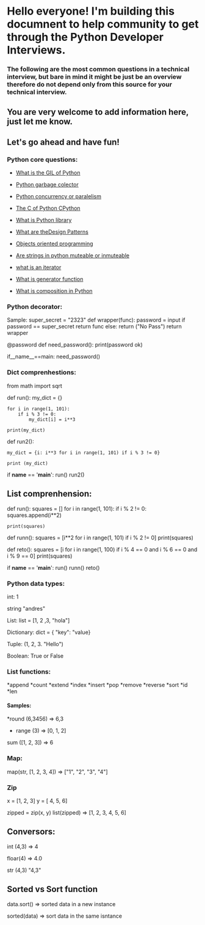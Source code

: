 # Hello everyone! I'm building this documnent to help community to get through the Python Developer Interviews.

### The following are the most common questions in a technical interview, but bare in mind it might be just be an overview therefore do not depend only from this source for your technical interview.

## You are very welcome to add information here, just let me know.

## Let's go ahead and have fun!

### Python core questions:

* [What is the GIL of Python](https://realpython.com/python-gil/)
* [Python garbage colector](https://stackify.com/python-garbage-collection/)
* [Python concurrency or paralelism](https://stackoverflow.com/questions/2150144/is-python-a-serious-option-for-concurrent-programming)

* [The C of Python CPython](https://en.wikipedia.org/wiki/CPython)
* [What is Python library](https://www.mygreatlearning.com/blog/open-source-python-libraries/)

*  [What are theDesign Patterns](https://refactoring.guru/design-patterns)
* [Objects oriented programming](https://realpython.com/python3-object-oriented-programming/)

* [Are strings in python muteable or inmuteable](https://stackoverflow.com/questions/9097994/arent-python-strings-immutable-then-why-does-a-b-work)

* [what is an iterator](https://www.mygreatlearning.com/blog/iterator-in-python/)
* [What is generator function](https://www.tutorialsteacher.com/python/python-generator)
* [What is composition in Python](https://realpython.com/inheritance-composition-python/)

### Python decorator:
Sample:
super_secret = "2323"
def wrapper(func):
    password = input
    if password == super_secret
        return func
    else:
    return ("No Pass")
return wrapper

@password
def need_password():
    print(password ok)

if__name__==main:
need_password()

### Dict comprenhestions:
from math import sqrt

def run():
    my_dict = {}

    for i in range(1, 101):
        if i % 3 != 0:
            my_dict[i] = i**3

    print(my_dict)


def run2():
    
    my_dict = {i: i**3 for i in range(1, 101) if i % 3 != 0}

    print (my_dict)

if __name__ == '__main__':
    run()
    run2()

## List comprenhension:
def run():
    squares = []
    for i in range(1, 101):
        if i % 2 != 0:
            squares.append(i**2)

    print(squares)
def runn():
    squares = [i**2 for i in range(1, 101) if i % 2 != 0]
    print(squares)

def reto():
    squares = [i for i in range(1, 100) if i % 4 == 0 and i % 6 == 0 and i % 9 == 0]
    print(squares)


if __name__ == '__main__':
    run()
    runn()
    reto()
### Python data types: 

int: 1

string "andres"

List:
list = [1, 2 ,3, "hola"]

Dictionary:
dict = { "key": "value}

Tuple:
(1, 2, 3. "Hello")

Boolean:
True or False


### List functions:
*append
*count
*extend
*index
*insert
*pop
*remove
*reverse
*sort
*id
*len

#### Samples:
*round (6,3456)
=>  6,3

* range (3)
=> [0, 1, 2]

sum ([1, 2, 3])
=> 6

### Map:
map(str, [1, 2, 3, 4])
=> ["1", "2", "3", "4"]

### Zip
x = [1, 2, 3]
y = [ 4, 5, 6]

zipped = zip(x, y)
list(zipped)
=> [1, 2, 3, 4, 5, 6]

## Conversors:
int (4,3)
=> 4

floar(4)
=> 4.0

str (4,3)
"4,3"

## Sorted vs Sort function
data.sort()
=> sorted data in a new instance

sorted(data)
=> sort data in the same isntance


